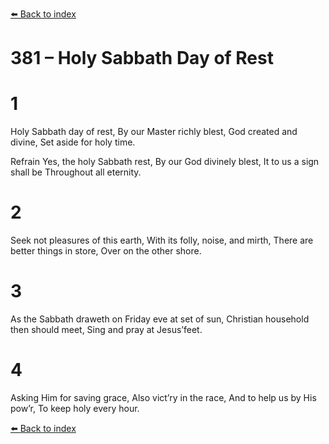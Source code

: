 [⬅️ Back to index](../README.md)

# 381 – Holy Sabbath Day of Rest


# 1
Holy Sabbath day of rest,
By our Master richly blest,
God created and divine,
Set aside for holy time.

Refrain
Yes, the holy Sabbath rest,
By our God divinely blest,
It to us a sign shall be
Throughout all eternity.

# 2
Seek not pleasures of this earth,
With its folly, noise, and mirth,
There are better things in store,
Over on the other shore.

# 3
As the Sabbath draweth on
Friday eve at set of sun,
Christian household then should meet,
Sing and pray at Jesus’feet.

# 4
Asking Him for saving grace,
Also vict’ry in the race,
And to help us by His pow’r,
To keep holy every hour.

[⬅️ Back to index](../README.md)

